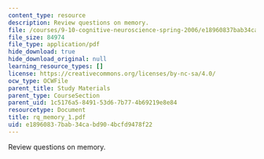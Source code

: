 ```yaml
---
content_type: resource
description: Review questions on memory.
file: /courses/9-10-cognitive-neuroscience-spring-2006/e18960837bab34cabd904bcfd9478f22_rq_memory_1.pdf
file_size: 84974
file_type: application/pdf
hide_download: true
hide_download_original: null
learning_resource_types: []
license: https://creativecommons.org/licenses/by-nc-sa/4.0/
ocw_type: OCWFile
parent_title: Study Materials
parent_type: CourseSection
parent_uid: 1c5176a5-8491-53d6-7b77-4b69219e8e84
resourcetype: Document
title: rq_memory_1.pdf
uid: e1896083-7bab-34ca-bd90-4bcfd9478f22
---
```

Review questions on memory.